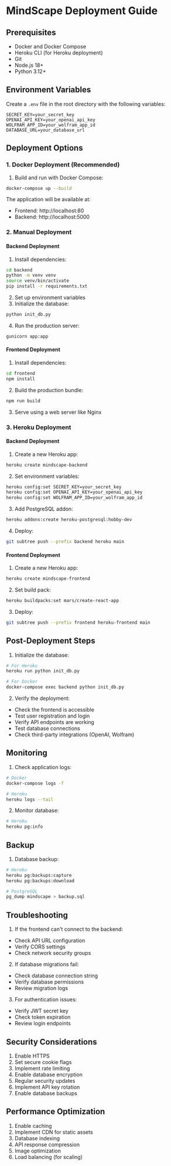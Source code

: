 # MindScape Deployment Guide

## Prerequisites
- Docker and Docker Compose
- Heroku CLI (for Heroku deployment)
- Git
- Node.js 18+
- Python 3.12+

## Environment Variables
Create a `.env` file in the root directory with the following variables:
```
SECRET_KEY=your_secret_key
OPENAI_API_KEY=your_openai_api_key
WOLFRAM_APP_ID=your_wolfram_app_id
DATABASE_URL=your_database_url
```

## Deployment Options

### 1. Docker Deployment (Recommended)

1. Build and run with Docker Compose:
```bash
docker-compose up --build
```

The application will be available at:
- Frontend: http://localhost:80
- Backend: http://localhost:5000

### 2. Manual Deployment

#### Backend Deployment
1. Install dependencies:
```bash
cd backend
python -m venv venv
source venv/bin/activate
pip install -r requirements.txt
```

2. Set up environment variables
3. Initialize the database:
```bash
python init_db.py
```

4. Run the production server:
```bash
gunicorn app:app
```

#### Frontend Deployment
1. Install dependencies:
```bash
cd frontend
npm install
```

2. Build the production bundle:
```bash
npm run build
```

3. Serve using a web server like Nginx

### 3. Heroku Deployment

#### Backend Deployment
1. Create a new Heroku app:
```bash
heroku create mindscape-backend
```

2. Set environment variables:
```bash
heroku config:set SECRET_KEY=your_secret_key
heroku config:set OPENAI_API_KEY=your_openai_api_key
heroku config:set WOLFRAM_APP_ID=your_wolfram_app_id
```

3. Add PostgreSQL addon:
```bash
heroku addons:create heroku-postgresql:hobby-dev
```

4. Deploy:
```bash
git subtree push --prefix backend heroku main
```

#### Frontend Deployment
1. Create a new Heroku app:
```bash
heroku create mindscape-frontend
```

2. Set build pack:
```bash
heroku buildpacks:set mars/create-react-app
```

3. Deploy:
```bash
git subtree push --prefix frontend heroku-frontend main
```

## Post-Deployment Steps

1. Initialize the database:
```bash
# For Heroku
heroku run python init_db.py

# For Docker
docker-compose exec backend python init_db.py
```

2. Verify the deployment:
- Check the frontend is accessible
- Test user registration and login
- Verify API endpoints are working
- Test database connections
- Check third-party integrations (OpenAI, Wolfram)

## Monitoring

1. Check application logs:
```bash
# Docker
docker-compose logs -f

# Heroku
heroku logs --tail
```

2. Monitor database:
```bash
# Heroku
heroku pg:info
```

## Backup

1. Database backup:
```bash
# Heroku
heroku pg:backups:capture
heroku pg:backups:download

# PostgreSQL
pg_dump mindscape > backup.sql
```

## Troubleshooting

1. If the frontend can't connect to the backend:
- Check API URL configuration
- Verify CORS settings
- Check network security groups

2. If database migrations fail:
- Check database connection string
- Verify database permissions
- Review migration logs

3. For authentication issues:
- Verify JWT secret key
- Check token expiration
- Review login endpoints

## Security Considerations

1. Enable HTTPS
2. Set secure cookie flags
3. Implement rate limiting
4. Enable database encryption
5. Regular security updates
6. Implement API key rotation
7. Enable database backups

## Performance Optimization

1. Enable caching
2. Implement CDN for static assets
3. Database indexing
4. API response compression
5. Image optimization
6. Load balancing (for scaling)